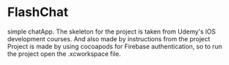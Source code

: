 # FlashChat
simple chatApp. The skeleton for the project is taken from Udemy's IOS development courses. And also made by instructions from the project
Project is made by using cocoapods for Firebase authentication, so to run the project open the .xcworkspace file.

